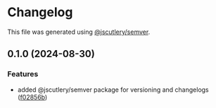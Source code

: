 # Changelog

This file was generated using [@jscutlery/semver](https://github.com/jscutlery/semver).

## 0.1.0 (2024-08-30)


### Features

* added @jscutlery/semver package for versioning and changelogs ([f02856b](https://github.com/effinrich/nx-storybook-as-core/commit/f02856bfd6cfc864f2361ccc6eb11cdf7aa28689))
